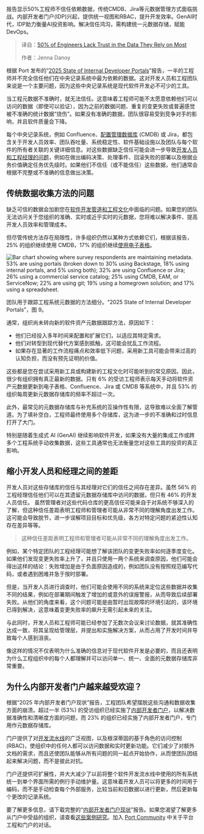 
<!--
title: 50%的工程师不信任他们最依赖的数据
cover: https://cdn.thenewstack.io/media/2025/02/fffa961f-developers-dont-trust-their-data2.jpg
summary: 报告显示50%工程师不信任依赖数据，传统CMDB、Jira等元数据管理方式面临挑战。内部开发者门户(IDP)兴起，提供统一视图和RBAC，提升开发效率。GenAI时代，IDP助力衡量AI投资影响。解决信任鸿沟，需构建统一元数据存储，赋能DevOps。
-->

报告显示50%工程师不信任依赖数据，传统CMDB、Jira等元数据管理方式面临挑战。内部开发者门户(IDP)兴起，提供统一视图和RBAC，提升开发效率。GenAI时代，IDP助力衡量AI投资影响。解决信任鸿沟，需构建统一元数据存储，赋能DevOps。

> 译自：[50% of Engineers Lack Trust in the Data They Rely on Most](https://thenewstack.io/50-of-engineers-lack-trust-in-the-data-they-rely-on-most/)
> 
> 作者：Jenna Danoy

根据 Port 发布的“[2025 State of Internal Developer Portals](https://hubs.la/Q036KcgK0)”报告，一半的工程师并不完全信任他们在中央记录系统中最为依赖的数据。这对开发人员和工程团队来说是一个主要问题，因为这些中央记录系统是现代软件开发必不可少的工具。

当工程元数据不准确时，就无法信任。这意味着工程师可能不太愿意依赖他们可以访问的数据（即使可以验证），因为之前的数据问题、重复的变更失败或普遍感觉被不准确的统计数据“烧伤”。如果没有准确的数据，团队很容易受到竞争对手的影响，并且软件质量会下降。

每个中央记录系统，例如 Confluence、[配置管理数据库](https://hubs.la/Q036KcFH0) (CMDB) 或 Jira，都包含关于开发人员效率、团队吞吐量、系统稳定性、软件基础设施以及团队与每个软件的所有者关联的关键详细信息。对这些数据缺乏信任可能会进一步导致[开发人员和工程经理的问题](https://thenewstack.io/developers-unhappy-with-tool-sprawl-lagging-data-long-waits/)，例如在做出编码决策、处理事件、回滚失败的部署以及根据业务价值确定任务优先级时。如果他们不信任（或不能信任）这些数据，他们通常会根据不完整或不准确的信息做出决策。

## 传统数据收集方法的问题

缺乏可信的数据会加剧您在[软件开发管道和工程文化](https://thenewstack.io/shifting-left-how-sres-and-developers-can-finally-work-in-sync)中面临的问题。如果您的团队无法访问关于您组织的准确、实时或近乎实时的元数据，您将难以解决事件、提高开发人员效率和管理成本。

但尽管传统方法存在局限性，许多组织仍然以某种方式依赖它们，根据该报告，25% 的组织继续使用 CMDB，17% 的组织继续[使用电子表格](https://thenewstack.io/30-of-engineer-leads-use-a-spreadsheet-as-a-service-catalog)。

![Bar chart showing where survey respondents are maintaining metadata. 53% are using portals (broken down to 30% using Backstage, 18% using internal portals, and 5% using both); 32% are using Confluence or Jira; 26% using a commercial service catalog; 25% using CMDB, EAM, or ServiceNow; 22% are using git; 19% using a homegrown solution; and 17% using a spreadsheet.](https://cdn.thenewstack.io/media/2025/02/618bc361-port-top-metadata-repos.jpg)

团队用于跟踪工程系统元数据的方法细分。“2025 State of Internal Developer Portals”，图 9。

通常，组织尚未转向新的软件资产元数据跟踪方法，原因如下：

- 他们已经投入多年时间来配置和扩展它们，以适应其特定需求。
- 他们对转型到现代替代方案感到抵触，这可能会扰乱工作流程。
- 如果存在显著的工作流程痛点和效率低下问题，采用新工具可能会带来过高的认知负担，而没有预先证明的价值。

这些都是您在尝试采用新工具或构建新的工程文化时可能听到的常见原因。因此，很少有组织拥有真正最新的数据。只有 6% 的受访工程师表示每天手动将软件资产元数据更新到电子表格、Confluence、Jira 或 CMDB 等系统中，并且 53% 的组织每周更新元数据存储库的频率不超过一次。

此外，最常见的元数据存储库与补充系统的互操作性有限，这导致难以全面了解管道。为了填补空白，工程师最终使用多个存储库，这为进一步的不准确和过时信息打开了大门。

特别是随着生成式 AI (GenAI) 继续影响软件开发，如果没有大量的集成工作或跨多个工程系统手动收集数据，这些工具通常也无法衡量您对这些工具的投资的真正影响。

## 缩小开发人员和经理之间的差距

开发人员对这些存储库的信任与其经理对它们的信任之间存在差异。虽然 56% 的工程经理信任他们可以在其遗留元数据存储库中访问的数据，但只有 46% 的开发人员信任。
虽然管理者对这些代码仓库的更高信任可能来自于对系统不够深入的了解，但这种信任差距表明工程师和管理者可能从非常不同的理解角度出发工作。这可能会导致脱节，进一步误解项目目标和优先级，各方对特定问题的紧迫性认知存在差异等等。

> 这种信任差距表明工程师和管理者可能从非常不同的理解角度出发工作。

例如，某个特定团队的工程经理可能想了解该团队的变更失败率如何逐季度变化。如果他们发现变更失败率上升了，并且只使用一两个系统来调查原因，他们可能会得出这样的结论：失败增加是由于负面原因造成的，例如团队没有按照规范编写代码，或者遇到困难并急于按时部署。

但是，当开发人员进行调查时，他们可能会使用不同的系统来定位这些数据并收集不同的结果，例如在部署期间触发了增加的或意外的误报警报，从而导致后续部署失败。从他们的角度来看，这个问题可能是由暂时出现故障的环境引起的，该环境已得到解决，这意味着变更失败率的飙升无需引起未来的关注。

与此同时，开发人员和工程师可能已经参加了无数次会议来讨论数据，就其准确性达成一致，将其呈现给管理层，并提出和实施解决方案，从而占用了开发时间并导致每个人感到沮丧。

像这样的情况不仅表明为什么准确的信息对于现代软件开发是必要的，而且还表明为什么工程组织中的每个人都理解并可以访问单一、统一、全面的元数据存储库非常重要。

## 为什么内部开发者门户越来越受欢迎？

根据“2025 年内部开发者门户现状”报告，工程团队希望摆脱这些沟通和数据收集方面的崩溃。超过一半 (53%) 的受访组织已经实施了[内部开发者门户](https://hubs.la/Q036KBsn0)，以解决数据准确性和清晰度方面的问题，而 23% 的组织已经实施了内部开发者门户，专门用作元数据存储库。

门户提供了对[开发流水线](https://thenewstack.io/internal-developer-portals-3-real-business-examples)的广泛视图，以及根深蒂固的基于角色的访问控制 (RBAC)，使组织中的任何人都可以访问数据和实时更新功能。它们减少了对额外文档的需求，而且还使团队能够从所有问题的同一起点开始协作，从而使团队团结起来解决问题，而不是彼此对抗。

门户还提供可扩展性，并大大减少了以前将整个软件开发流水线中使用的所有系统统一到单个界面所需的例行手动维护量。这意味着开发人员可以将更多的时间用于编码，而不是手动检查每个外部服务，比较当前和旧数据以进行更新，然后更新每个更改的记录系统。

要了解更多信息，请下载完整的“[内部开发者门户现状](https://hubs.la/Q036KcgK0)”报告。如果您渴望了解更多从门户中受益的组织，请查看[这些案例研究](https://hubs.la/Q036KzPs0)。加入 [Port Community](https://hubs.la/Q036KzGs0) 中关于平台工程和门户的对话。